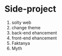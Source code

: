 # Side-project
1. solty web
2. change theme
3. back-end ehancement
4. front-end ehancement
5. Faktanya
6. Myth